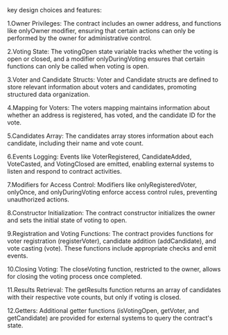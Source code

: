 key design choices and features:

1.Owner Privileges: The contract includes an owner address, and functions like onlyOwner modifier, ensuring that certain actions can only be performed by the owner for administrative control.

2.Voting State: The votingOpen state variable tracks whether the voting is open or closed, and a modifier onlyDuringVoting ensures that certain functions can only be called when voting is open.

3.Voter and Candidate Structs: Voter and Candidate structs are defined to store relevant information about voters and candidates, promoting structured data organization.

4.Mapping for Voters: The voters mapping maintains information about whether an address is registered, has voted, and the candidate ID for the vote.

5.Candidates Array: The candidates array stores information about each candidate, including their name and vote count.

6.Events Logging: Events like VoterRegistered, CandidateAdded, VoteCasted, and VotingClosed are emitted, enabling external systems to listen and respond to contract activities.

7.Modifiers for Access Control: Modifiers like onlyRegisteredVoter, onlyOnce, and onlyDuringVoting enforce access control rules, preventing unauthorized actions.

8.Constructor Initialization: The contract constructor initializes the owner and sets the initial state of voting to open.

9.Registration and Voting Functions: The contract provides functions for voter registration (registerVoter), candidate addition (addCandidate), and vote casting (vote). These functions include appropriate checks and emit events.

10.Closing Voting: The closeVoting function, restricted to the owner, allows for closing the voting process once completed.

11.Results Retrieval: The getResults function returns an array of candidates with their respective vote counts, but only if voting is closed.

12.Getters: Additional getter functions (isVotingOpen, getVoter, and getCandidate) are provided for external systems to query the contract's state.